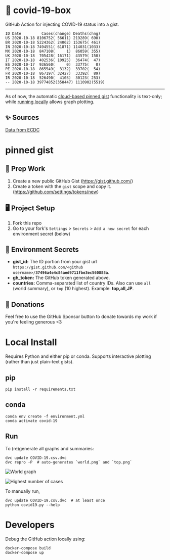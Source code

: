 # 🏥 covid-19-box

GitHub Action for injecting COVID-19 status into a gist.

```
ID Date         Cases(change) Deaths(chng)
US 2020-10-18 8106752( 56611) 219289( 690)
BR 2020-10-18 5224362( 24062) 153675( 461)
IN 2020-10-18 7494551( 61871) 114031(1033)
MX 2020-10-18  847108(     1)  86059( 355)
UK 2020-10-18  705428( 16171)  43579( 150)
IT 2020-10-18  402536( 10925)  36474(  47)
ES 2020-10-17  936560(     0)  33775(   0)
PE 2020-10-18  865549(  3132)  33702(  54)
FR 2020-10-18  867197( 32427)  33392(  89)
IR 2020-10-18  526490(  4103)  30123( 253)
-- 2020-10-18 39774852(358447) 1110902(5519)
```

---

As of now, the automatic [cloud-based pinned gist](#pinned-gist) functionality is text-only;
while [running locally](#local-install) allows graph plotting.

## ✨ Sources

[Data from ECDC](https://www.ecdc.europa.eu/en/publications-data/download-todays-data-geographic-distribution-covid-19-cases-worldwide)

# pinned gist

## 🎒 Prep Work
1. Create a new public GitHub Gist (https://gist.github.com/)
1. Create a token with the `gist` scope and copy it. (https://github.com/settings/tokens/new)

## 🖥 Project Setup
1. Fork this repo
1. Go to your fork's `Settings` > `Secrets` > `Add a new secret` for each environment secret (below)

## 🤫 Environment Secrets
- **gist_id:** The ID portion from your gist url `https://gist.github.com/<github username>/`**`37496a4e4c84aed9711fbe3ec560888a`**.
- **gh_token:** The GitHub token generated above.
- **countries:** Comma-separated list of country IDs. Also can use `all` (world summary), or `top` (10 highest). Example: **top,all,JP**.

## 💸 Donations

Feel free to use the GitHub Sponsor button to donate towards my work if you're feeling generous <3

# Local Install

Requires Python and either pip or conda. Supports interactive plotting (rather than just plain-text gists).

## pip

```
pip install -r requirements.txt
```

## conda

```
conda env create -f environment.yml
conda activate covid-19
```

## Run

To (re)generate all graphs and summaries:

```
dvc update COVID-19.csv.dvc
dvc repro -P  # auto-generates `world.png` and `top.png`
```

![World graph](world.png)

![Highest number of cases](top.png)

To manually run,

```
dvc update COVID-19.csv.dvc  # at least once
python covid19.py --help
```

# Developers

Debug the GitHub action locally using:

```
docker-compose build
docker-compose up
```
